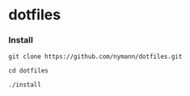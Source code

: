 # dotfiles

### Install
`git clone https://github.com/nymann/dotfiles.git`

`cd dotfiles`

`./install`
